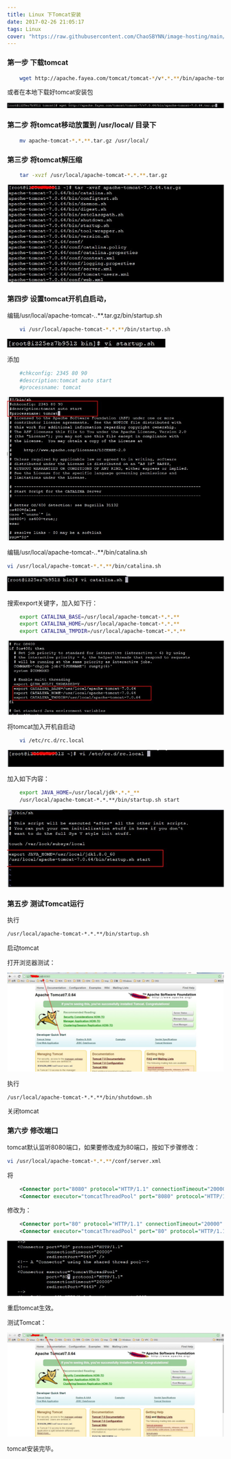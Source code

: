 ```yaml
---
title: Linux 下Tomcat安装
date: 2017-02-26 21:05:17
tags: Linux
cover: "https://raw.githubusercontent.com/ChaoSBYNN/image-hosting/main/program/linux.png"
---
```


### 第一步 下载tomcat

```bash
	wget http://apache.fayea.com/tomcat/tomcat-*/v*.*.**/bin/apache-tomcat-*.*.**.tar.gz
 ```
 或者在本地下载好tomcat安装包

![](https://raw.githubusercontent.com/ChaoSBYNN/image-hosting/main/program/2017/2017_02_26_01.jpg)

### 第二步 将tomcat移动放置到 /usr/local/ 目录下

```bash
	mv apache-tomcat-*.*.**.tar.gz /usr/local/
```
### 第三步 将tomcat解压缩

```bash
	tar -xvzf /usr/local/apache-tomcat-*.*.**.tar.gz
```

![](https://raw.githubusercontent.com/ChaoSBYNN/image-hosting/main/program/2017/2017_02_26_02.jpg)

### 第四步 设置tomcat开机自启动，

编辑/usr/local/apache-tomcat-*.*.**.tar.gz/bin/startup.sh

```bash
	vi /usr/local/apache-tomcat-*.*.**/bin/startup.sh
```

![](https://raw.githubusercontent.com/ChaoSBYNN/image-hosting/main/program/2017/2017_02_26_03.jpg)

添加

```bash
	#chkconfig: 2345 80 90
	#description:tomcat auto start
	#processname: tomcat
```

![](https://raw.githubusercontent.com/ChaoSBYNN/image-hosting/main/program/2017/2017_02_26_04.jpg)

编辑/usr/local/apache-tomcat-*.*.**/bin/catalina.sh

```bash
vi /usr/local/apache-tomcat-*.*.**/bin/catalina.sh
```

![](https://raw.githubusercontent.com/ChaoSBYNN/image-hosting/main/program/2017/2017_02_26_05.jpg)

搜索export关键字，加入如下行：

```bash
	export CATALINA_BASE=/usr/local/apache-tomcat-*.*.**
	export CATALINA_HOME=/usr/local/apache-tomcat-*.*.**
	export CATALINA_TMPDIR=/usr/local/apache-tomcat-*.*.**
```

![](https://raw.githubusercontent.com/ChaoSBYNN/image-hosting/main/program/2017/2017_02_26_06.jpg)

将tomcat加入开机自启动

```bash
	vi /etc/rc.d/rc.local
```

![](https://raw.githubusercontent.com/ChaoSBYNN/image-hosting/main/program/2017/2017_02_26_07.jpg)

加入如下内容：

```bash
	export JAVA_HOME=/usr/local/jdk*.*.*_**
	/usr/local/apache-tomcat-*.*.**/bin/startup.sh start
```

![](https://raw.githubusercontent.com/ChaoSBYNN/image-hosting/main/program/2017/2017_02_26_08.jpg)

### 第五步 测试Tomcat运行

执行

```bash
/usr/local/apache-tomcat-*.*.**/bin/startup.sh 
```

启动tomcat

打开浏览器测试：

![](https://raw.githubusercontent.com/ChaoSBYNN/image-hosting/main/program/2017/2017_02_26_09.jpg) 

执行

```bash
/usr/local/apache-tomcat-*.*.**/bin/shutdown.sh 
```

关闭tomcat
### 第六步 修改端口
tomcat默认监听8080端口，如果要修改成为80端口，按如下步骤修改：

```bash
vi /usr/local/apache-tomcat-*.*.**/conf/server.xml
```

将

```xml
	<Connector port="8080" protocol="HTTP/1.1" connectionTimeout="20000" redirectPort="8443" />
	<Connector executor="tomcatThreadPool" port="8080" protocol="HTTP/1.1" connectionTimeout="20000" redirectPort="8443" />
```

修改为：

```xml
	<Connector port="80" protocol="HTTP/1.1" connectionTimeout="20000" redirectPort="8443" />
	<Connector executor="tomcatThreadPool" port="80" protocol="HTTP/1.1" connectionTimeout="20000" redirectPort="8443" />
```

![](https://raw.githubusercontent.com/ChaoSBYNN/image-hosting/main/program/2017/2017_02_26_10.jpg)

重启tomcat生效。

测试Tomcat：

![](https://raw.githubusercontent.com/ChaoSBYNN/image-hosting/main/program/2017/2017_02_26_11.jpg)
 
tomcat安装完毕。
